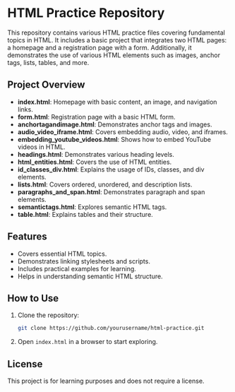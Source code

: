 # HTML Practice Repository

This repository contains various HTML practice files covering fundamental topics in HTML. It includes a basic project that integrates two HTML pages: a homepage and a registration page with a form. Additionally, it demonstrates the use of various HTML elements such as images, anchor tags, lists, tables, and more.

## Project Overview

- **index.html**: Homepage with basic content, an image, and navigation links.
- **form.html**: Registration page with a basic HTML form.
- **anchortagandimage.html**: Demonstrates anchor tags and images.
- **audio_video_iframe.html**: Covers embedding audio, video, and iframes.
- **embedding_youtube_videos.html**: Shows how to embed YouTube videos in HTML.
- **headings.html**: Demonstrates various heading levels.
- **html_entities.html**: Covers the use of HTML entities.
- **id_classes_div.html**: Explains the usage of IDs, classes, and div elements.
- **lists.html**: Covers ordered, unordered, and description lists.
- **paragraphs_and_span.html**: Demonstrates paragraph and span elements.
- **semantictags.html**: Explores semantic HTML tags.
- **table.html**: Explains tables and their structure.

## Features

- Covers essential HTML topics.
- Demonstrates linking stylesheets and scripts.
- Includes practical examples for learning.
- Helps in understanding semantic HTML structure.

## How to Use

1. Clone the repository:
   ```bash
   git clone https://github.com/yourusername/html-practice.git
   ```
2. Open `index.html` in a browser to start exploring.

## License

This project is for learning purposes and does not require a license.
